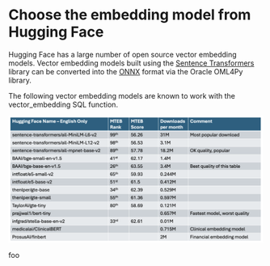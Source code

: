 # Choose the embedding model from Hugging Face

Hugging Face has a large number of open source vector embedding models.  Vector embedding models built using the [Sentence Transformers](https://sbert.net/) library can be converted into the [ONNX](https://onnx.ai/) format via the Oracle OML4Py library. 

The following vector embedding models are known to work with the vector_embedding SQL function.

<img src="../Getting%20Started/images/ONNX_English_only_embedding.png" width="768" alt="English only embedding model"/>

foo
